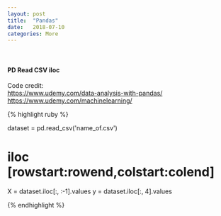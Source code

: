 ```yaml
---
layout: post
title:  "Pandas"
date:   2018-07-10
categories: More
---
```

<br />
<h4>PD Read CSV iloc</h4>
<p>Code credit:
<br />
<a href="https://www.udemy.com/data-analysis-with-pandas/">
https://www.udemy.com/data-analysis-with-pandas/
</a>
<br />
<a href="https://www.udemy.com/machinelearning/">
https://www.udemy.com/machinelearning/
</a>
</p>

{% highlight ruby %}

dataset = pd.read_csv('name_of.csv')
# iloc [rowstart:rowend,colstart:colend]
X = dataset.iloc[:, :-1].values
y = dataset.iloc[:, 4].values

{% endhighlight %}
